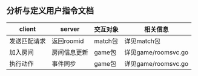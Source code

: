 ## 分析与定义用户指令文档

|client|server|交互对象|相关信息|
|----|----|----|----|
|发送匹配请求|返回roomid|match包|详见match包
|加入房间|房间信息更新|game包|详见game/roomsvc.go
|执行动作|事件同步|game包|详见game/roomsvc.go


